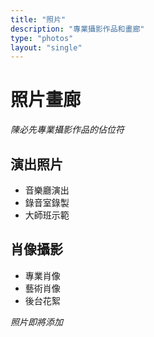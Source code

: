 ```yaml
---
title: "照片"
description: "專業攝影作品和畫廊"
type: "photos"
layout: "single"
---
```


# 照片畫廊

*陳必先專業攝影作品的佔位符*

## 演出照片

- 音樂廳演出
- 錄音室錄製
- 大師班示範

## 肖像攝影

- 專業肖像
- 藝術肖像
- 後台花絮

*照片即將添加*